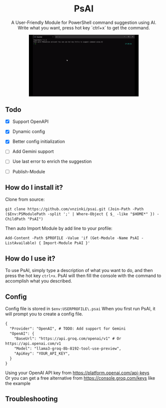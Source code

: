 <h1 align="center">PsAI</h1>

<p align="center">
  A User-Friendly Module for PowerShell command suggestion using AI. <br/>
  Write what you want, press hot key `ctrl+x` to get the command.
</p>

<p align="center">
  <a target="_blank" href="https://www.youtube.com/watch?v=GeJlDrPWQLk">
    <img src="psai.demo.gif" align="center" width="70%" height="70%"/>
  </a>
</p>

## Todo
- [x] Support OpenAPI
- [x] Dynamic config
- [x] Better config initialization
- [ ] Add Gemini support
- [ ] Use last error to enrich the suggestion
- [ ] Publish-Module


## How do I install it?

Clone from source:
```
git clone https://github.com/vnzinki/psai.git (Join-Path -Path ($Env:PSModulePath -split ';' | Where-Object { $_ -like "$HOME*" }) -ChildPath "PsAI")
```

Then auto Import Module by add line to your profile:
```
Add-Content -Path $PROFILE -Value 'if (Get-Module -Name PsAI -ListAvailable) { Import-Module PsAI }'

```

## How do I use it?
To use PsAI, simply type a description of what you want to do, and then press the hot key `ctrl+x`. PsAI will then fill the console with the command to accomplish what you described.


## Config

Config file is stored in `$env:USERPROFILE\.psai`
When you first run PsAI, it will prompt you to create a config file.

```
{
  "Provider": "OpenAI", # TODO: Add support for Gemini
  "OpenAI": {
    "BaseUrl": "https://api.groq.com/openai/v1" # Or https://api.openai.com/v1
    "Model": "llama3-groq-8b-8192-tool-use-preview",
    "ApiKey": "YOUR_API_KEY",
  }
}

```

Using your OpenAI API key from https://platform.openai.com/api-keys <br/>
Or you can get a free alternative from https://console.groq.com/keys like the example

## Troubleshooting
